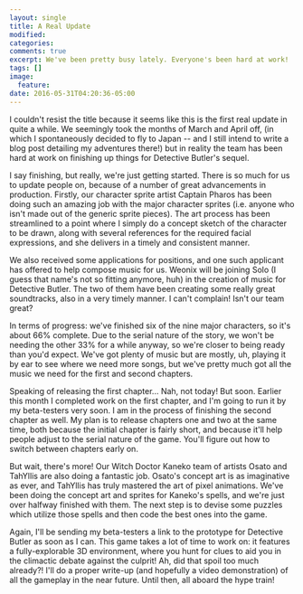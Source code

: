 ```yaml
---
layout: single
title: A Real Update
modified:
categories:
comments: true
excerpt: We've been pretty busy lately. Everyone's been hard at work!
tags: []
image:
  feature:
date: 2016-05-31T04:20:36-05:00
---
```


I couldn't resist the title because it seems like this is the first real update in quite a while. We seemingly took the months of March and April off, (in which I spontaneously decided to fly to Japan -- and I still intend to write a blog post detailing my adventures there!) but in reality the team has been hard at work on finishing up things for Detective Butler's sequel.

I say finishing, but really, we're just getting started. There is so much for us to update people on, because of a number of great advancements in production. Firstly, our character sprite artist Captain Pharos has been doing such an amazing job with the major character sprites (i.e. anyone who isn't made out of the generic sprite pieces). The art process has been streamlined to a point where I simply do a concept sketch of the character to be drawn, along with several references for the required facial expressions, and she delivers in a timely and consistent manner.

We also received some applications for positions, and one such applicant has offered to help compose music for us. Weonix will be joining Solo (I guess that name's not so fitting anymore, huh) in the creation of music for Detective Butler. The two of them have been creating some really great soundtracks, also in a very timely manner. I can't complain! Isn't our team great?

In terms of progress: we've finished six of the nine major characters, so it's about 66% complete. Due to the serial nature of the story, we won't be needing the other 33% for a while anyway, so we're closer to being ready than you'd expect. We've got plenty of music but are mostly, uh, playing it by ear to see where we need more songs, but we've pretty much got all the music we need for the first and second chapters.

Speaking of releasing the first chapter... Nah, not today! But soon. Earlier this month I completed work on the first chapter, and I'm going to run it by my beta-testers very soon. I am in the process of finishing the second chapter as well. My plan is to release chapters one and two at the same time, both because the initial chapter is fairly short, and because it'll help people adjust to the serial nature of the game. You'll figure out how to switch between chapters early on.

But wait, there's more! Our Witch Doctor Kaneko team of artists Osato and TahYllis are also doing a fantastic job. Osato's concept art is as imaginative as ever, and TahYllis has truly mastered the art of pixel animations. We've been doing the concept art and sprites for Kaneko's spells, and we're just over halfway finished with them. The next step is to devise some puzzles which utilize those spells and then code the best ones into the game.

Again, I'll be sending my beta-testers a link to the prototype for Detective Butler as soon as I can. This game takes a lot of time to work on: it features a fully-explorable 3D environment, where you hunt for clues to aid you in the climactic debate against the culprit! Ah, did that spoil too much already?! I'll do a proper write-up (and hopefully a video demonstration) of all the gameplay in the near future. Until then, all aboard the hype train!
